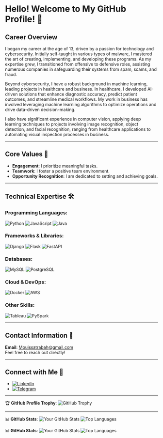 # Hello! Welcome to My GitHub Profile! 👋

## Career Overview
I began my career at the age of 13, driven by a passion for technology and cybersecurity. Initially self-taught in various types of malware, I mastered the art of creating, implementing, and developing these programs. As my expertise grew, I transitioned from offensive to defensive roles, assisting numerous companies in safeguarding their systems from spam, scams, and fraud.

Beyond cybersecurity, I have a robust background in machine learning, leading projects in healthcare and business. In healthcare, I developed AI-driven solutions that enhance diagnostic accuracy, predict patient outcomes, and streamline medical workflows. My work in business has involved leveraging machine learning algorithms to optimize operations and drive data-driven decision-making.

I also have significant experience in computer vision, applying deep learning techniques to projects involving image recognition, object detection, and facial recognition, ranging from healthcare applications to automating visual inspection processes in business.

---

## Core Values 🌟
- **Engagement**: I prioritize meaningful tasks.
- **Teamwork**: I foster a positive team environment.
- **Opportunity Recognition**: I am dedicated to setting and achieving goals.

---

## Technical Expertise 🛠️
### Programming Languages:
![Python](https://img.shields.io/badge/Python-3.8-blue)
![JavaScript](https://img.shields.io/badge/JavaScript-ES6-yellow)
![Java](https://img.shields.io/badge/Java-11-red)

### Frameworks & Libraries:
![Django](https://img.shields.io/badge/Django-3.2-green)
![Flask](https://img.shields.io/badge/Flask-2.0.1-red)
![FastAPI](https://img.shields.io/badge/FastAPI-0.68.1-blue)

### Databases:
![MySQL](https://img.shields.io/badge/MySQL-8.0-005e9c)
![PostgreSQL](https://img.shields.io/badge/PostgreSQL-13.3-336791)

### Cloud & DevOps:
![Docker](https://img.shields.io/badge/Docker-20.10.8-2496ED)
![AWS](https://img.shields.io/badge/AWS-1C5DFF)

### Other Skills:
![Tableau](https://img.shields.io/badge/Tableau-2021.1-F1C40F)
![PySpark](https://img.shields.io/badge/PySpark-3.1.2-FBB034)

---

## Contact Information 📧
**Email**: [Mouissatrabah@gmail.com](mailto:Mouissatrabah@gmail.com)  
Feel free to reach out directly!

---

## Connect with Me 🔗
- [![LinkedIn](https://img.shields.io/badge/-LinkedIn-0077B5?style=flat&logo=LinkedIn&logoColor=white)](https://www.linkedin.com/in/mouissatrahim/)
- [![Telegram](https://img.shields.io/badge/-Telegram-26A5E4?style=flat&logo=Telegram&logoColor=white)](https://t.me/rahim2330)

---

🏆 **GitHub Profile Trophy**: ![GitHub Trophy](https://github-profile-trophy.vercel.app/?username=Rahimdzx&margin-w=15&margin-h=15)

---

📊 **GitHub Stats**:
![Your GitHub Stats](https://github-readme-stats.vercel.app/api?username=Rahimdzx&show_icons=true&theme=radical)
![Top Languages](https://github-readme-stats.vercel.app/api/top-langs/?username=Rahimdzx&layout=compact&theme=radical)


📊 **GitHub Stats**:
![Your GitHub Stats](https://github-readme-stats.vercel.app/api?username=Rahimdzx&show_icons=true&theme=radical)
![Top Languages](https://github-readme-stats.vercel.app/api/top-langs/?username=Rahimdzx&layout=compact&theme=radical)

